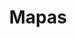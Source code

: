 ---
layout: category
taxonomy: Mapas
entries_layout: grid
title: Mapas
excerpt: "Aplicaciones que nos permiten visualizar mapas y buscar cosas sobre ellos."
image:
  path: /images/covers/senal-mapa.webp
  thumbnail: /images/covers/senal-mapa.webp
  caption: Fotografía de [Freepik](https://www.freepik.es/autor/freepik)
search: false
---
